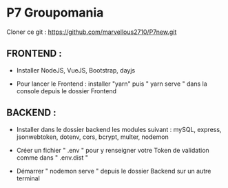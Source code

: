 # P7 Groupomania

Cloner ce git : https://github.com/marvellous2710/P7new.git



## FRONTEND :

- Installer NodeJS, VueJS, Bootstrap, dayjs

- Pour lancer le Frontend : installer "yarn" puis " yarn serve " dans la console depuis le dossier Frontend



## BACKEND : 

- Installer dans le dossier backend les modules suivant : mySQL, express, jsonwebtoken, dotenv, cors, bcrypt, multer, nodemon

- Créer un fichier " .env " pour y renseigner votre Token de validation comme dans " .env.dist "

- Démarrer " nodemon serve " depuis le dossier Backend sur un autre terminal
